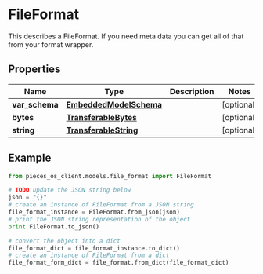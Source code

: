 # FileFormat

This describes a FileFormat. If you need meta data you can get all of that from your format wrapper.

## Properties

Name | Type | Description | Notes
------------ | ------------- | ------------- | -------------
**var_schema** | [**EmbeddedModelSchema**](EmbeddedModelSchema) |  | [optional] 
**bytes** | [**TransferableBytes**](TransferableBytes) |  | [optional] 
**string** | [**TransferableString**](TransferableString) |  | [optional] 

## Example

```python
from pieces_os_client.models.file_format import FileFormat

# TODO update the JSON string below
json = "{}"
# create an instance of FileFormat from a JSON string
file_format_instance = FileFormat.from_json(json)
# print the JSON string representation of the object
print FileFormat.to_json()

# convert the object into a dict
file_format_dict = file_format_instance.to_dict()
# create an instance of FileFormat from a dict
file_format_form_dict = file_format.from_dict(file_format_dict)
```



